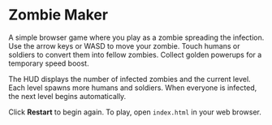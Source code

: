 # Zombie Maker

A simple browser game where you play as a zombie spreading the infection. Use the arrow keys or WASD to move your zombie. Touch humans or soldiers to convert them into fellow zombies. Collect golden powerups for a temporary speed boost.

The HUD displays the number of infected zombies and the current level. Each level spawns more humans and soldiers. When everyone is infected, the next level begins automatically.

Click **Restart** to begin again. To play, open `index.html` in your web browser.
